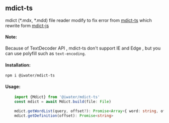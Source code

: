 ## mdict-ts

mdict (*.mdx, *.mdd) file reader
modify to fix error from [mdict-ts](https://github.com/zhangchen915/mdict-ts)
which rewrite form [mdict-js](https://github.com/fengdh/mdict-js)

#### Note:

Because of TextDecoder API , mdict-ts don't support IE and Edge , but you can use polyfill such as `text-encoding`.

#### Installation:

`npm i @iwater/mdict-ts`

#### Usage:

```ts
    import {Mdict} from '@iwater/mdict-ts'
    const mdict = await Mdict.build(file: File)
    
    mdict.getWordList(query, offset?): Promise<Array<{ word: string, offset: number }>>
    mdict.getDefinition(offset): Promise<string> 
```